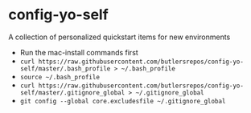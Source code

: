 # config-yo-self
A collection of personalized quickstart items for new environments

- Run the mac-install commands first
- `curl https://raw.githubusercontent.com/butlersrepos/config-yo-self/master/.bash_profile > ~/.bash_profile`
- `source ~/.bash_profile`
- `curl https://raw.githubusercontent.com/butlersrepos/config-yo-self/master/.gitignore_global > ~/.gitignore_global`
- `git config --global core.excludesfile ~/.gitignore_global`
